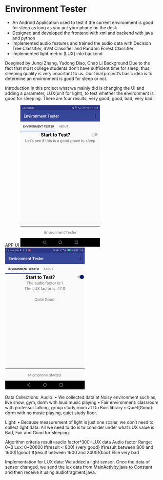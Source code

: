 # Environment Tester
-	An Android Application used to test if the current environment is good for sleep as long as you put your phone on the desk
-	Designed and developed the frontend with xml and backend with java and python
-	Implemented audio features and trained the audio data with Decision Tree Classifier, SVM Classifier and Random Forest     Classifier
-	Implemented light metric (LUX) into backend

Desgined by Junqi Zhang, Yudong Diao, Chao Li
Background
	Due to the fact that most college students don’t have sufficient time for sleep, thus, sleeping quality is very important to us. Our final project’s basic idea is to determine an environment is good for sleep or not.

Introduction
In this project what we mainly did is changing the UI and adding a parameter, LUX(unit for light), to test whether the environment is good for sleeping. There are four results, very good, good, bad, very bad.

APP UI
![alt text](https://github.com/yudongdiao/Final/blob/master/Picture1.png?raw=true)
![alt text](https://github.com/yudongdiao/Final/blob/master/Picture2.png?raw=true)


Data Collections:
	Audio:
•	We collected data at Noisy environment such as, live show, gym, dorm with loud music playing
•	Fair environment: classroom with professor talking, group study room at Du Bois library
•	Quiet(Good): dorm with no music playing, quiet study floor.

Light:
•	Because measurement of light is just one scalar, we don’t need to collect light data. All we need to do is to consider under what LUX value is Bad, Fair and Good for sleeping. 

Algorithm criteria 
result=audio factor*300+LUX data
Audio factor
Range: 0~3
Lux: 0~20000
If(result < 800) {very good}
If(result between 800 and 1600){good}
If(result between 1600 and 2400){bad}
Else very bad

Implementation for LUX data:
We added a light sensor. Once the data of sensor changed, we send  the lux data from MainActivity.java to Constant and then receive it using audiofragment.java.

